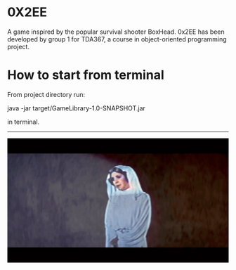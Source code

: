 0X2EE
========
A game inspired by the popular survival shooter BoxHead.
0x2EE has been developed by group 1 for TDA367, a course in
object-oriented programming project.

How to start from terminal
======

From project directory run: 

java -jar target/GameLibrary-1.0-SNAPSHOT.jar

in terminal. 
____

![img_2.png](img_2.png)
